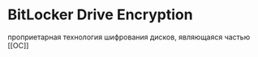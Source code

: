 # BitLocker Drive Encryption  

проприетарная технология шифрования дисков, являющаяся частью [[ОС]]
